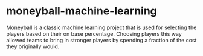 # moneyball-machine-learning
Moneyball is a classic machine learning project that is used for selecting the players based on their on base percentage. Choosing players this way allowed teams to bring in stronger players by spending a fraction of the cost they originally would.

